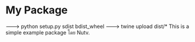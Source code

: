 # My Package

---> python setup.py sdist bdist_wheel
---> twine upload dist/*
This is a simple example package โดย Nutv.